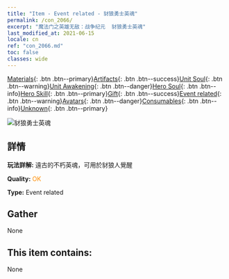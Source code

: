 ```yaml
---
title: "Item - Event related - 豺狼勇士英魂"
permalink: /con_2066/
excerpt: "魔法门之英雄无敌：战争纪元  豺狼勇士英魂"
last_modified_at: 2021-06-15
locale: cn
ref: "con_2066.md"
toc: false
classes: wide
---
```

 [Materials](/ItemsCN/){: .btn .btn--primary}[Artifacts](/ItemsCN/Artifacts/){: .btn .btn--success}[Unit Soul](/ItemsCN/UnitSoul/){: .btn .btn--warning}[Unit Awakening](/ItemsCN/UnitAwakening/){: .btn .btn--danger}[Hero Soul](/ItemsCN/HeroSoul/){: .btn .btn--info}[Hero Skill](/ItemsCN/HeroSkill/){: .btn .btn--primary}[Gift](/ItemsCN/Gift/){: .btn .btn--success}[Event related](/ItemsCN/Events/){: .btn .btn--warning}[Avatars](/ItemsCN/Avatars/){: .btn .btn--danger}[Consumables](/ItemsCN/Consumables/){: .btn .btn--info}[Unknown](/ItemsCN/Unknown/){: .btn .btn--primary}

 ![豺狼勇士英魂](/images/t/juexing_801.jpg)

## 詳情
 **玩法詳解:** 遠古的不朽英魂，可用於豺狼人覺醒

 **Quality:** <span style="color: #FF8C00">OK</span>

 **Type:** Event related

## Gather

  None

## This item contains:

  None

